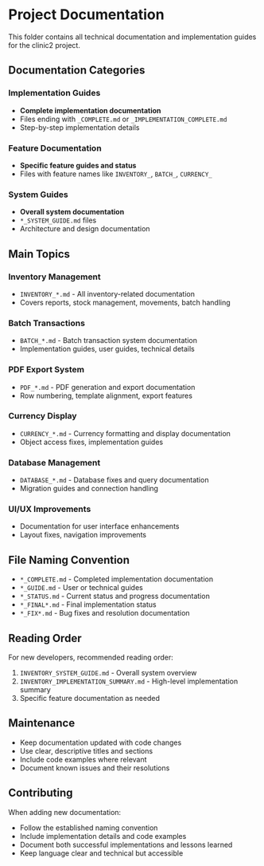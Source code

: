 # Project Documentation

This folder contains all technical documentation and implementation guides for the clinic2 project.

## Documentation Categories

### Implementation Guides

- **Complete implementation documentation**
- Files ending with `_COMPLETE.md` or `_IMPLEMENTATION_COMPLETE.md`
- Step-by-step implementation details

### Feature Documentation

- **Specific feature guides and status**
- Files with feature names like `INVENTORY_`, `BATCH_`, `CURRENCY_`

### System Guides

- **Overall system documentation**
- `*_SYSTEM_GUIDE.md` files
- Architecture and design documentation

## Main Topics

### Inventory Management

- `INVENTORY_*.md` - All inventory-related documentation
- Covers reports, stock management, movements, batch handling

### Batch Transactions

- `BATCH_*.md` - Batch transaction system documentation
- Implementation guides, user guides, technical details

### PDF Export System

- `PDF_*.md` - PDF generation and export documentation
- Row numbering, template alignment, export features

### Currency Display

- `CURRENCY_*.md` - Currency formatting and display documentation
- Object access fixes, implementation guides

### Database Management

- `DATABASE_*.md` - Database fixes and query documentation
- Migration guides and connection handling

### UI/UX Improvements

- Documentation for user interface enhancements
- Layout fixes, navigation improvements

## File Naming Convention

- `*_COMPLETE.md` - Completed implementation documentation
- `*_GUIDE.md` - User or technical guides
- `*_STATUS.md` - Current status and progress documentation
- `*_FINAL*.md` - Final implementation status
- `*_FIX*.md` - Bug fixes and resolution documentation

## Reading Order

For new developers, recommended reading order:

1. `INVENTORY_SYSTEM_GUIDE.md` - Overall system overview
2. `INVENTORY_IMPLEMENTATION_SUMMARY.md` - High-level implementation summary
3. Specific feature documentation as needed

## Maintenance

- Keep documentation updated with code changes
- Use clear, descriptive titles and sections
- Include code examples where relevant
- Document known issues and their resolutions

## Contributing

When adding new documentation:

- Follow the established naming convention
- Include implementation details and code examples
- Document both successful implementations and lessons learned
- Keep language clear and technical but accessible
